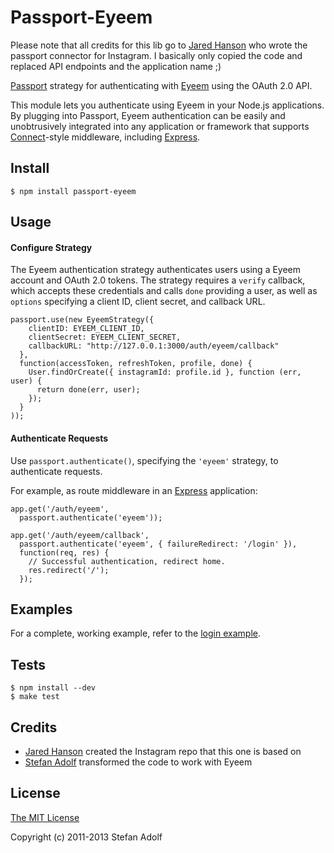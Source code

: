 # Passport-Eyeem
Please note that all credits for this lib go to [Jared Hanson](http://github.com/jaredhanson) who wrote
the passport connector for Instagram. I basically only copied the code and replaced API endpoints and
the application name ;)

[Passport](https://github.com/jaredhanson/passport) strategy for authenticating
with [Eyeem](http://www.eyeem.com/) using the OAuth 2.0 API.

This module lets you authenticate using Eyeem in your Node.js applications.
By plugging into Passport, Eyeem authentication can be easily and
unobtrusively integrated into any application or framework that supports
[Connect](http://www.senchalabs.org/connect/)-style middleware, including
[Express](http://expressjs.com/).

## Install

    $ npm install passport-eyeem

## Usage

#### Configure Strategy

The Eyeem authentication strategy authenticates users using a Eyeem
account and OAuth 2.0 tokens.  The strategy requires a `verify` callback, which
accepts these credentials and calls `done` providing a user, as well as
`options` specifying a client ID, client secret, and callback URL.

    passport.use(new EyeemStrategy({
        clientID: EYEEM_CLIENT_ID,
        clientSecret: EYEEM_CLIENT_SECRET,
        callbackURL: "http://127.0.0.1:3000/auth/eyeem/callback"
      },
      function(accessToken, refreshToken, profile, done) {
        User.findOrCreate({ instagramId: profile.id }, function (err, user) {
          return done(err, user);
        });
      }
    ));

#### Authenticate Requests

Use `passport.authenticate()`, specifying the `'eyeem'` strategy, to
authenticate requests.

For example, as route middleware in an [Express](http://expressjs.com/)
application:

    app.get('/auth/eyeem',
      passport.authenticate('eyeem'));

    app.get('/auth/eyeem/callback',
      passport.authenticate('eyeem', { failureRedirect: '/login' }),
      function(req, res) {
        // Successful authentication, redirect home.
        res.redirect('/');
      });

## Examples

For a complete, working example, refer to the [login example](https://github.com/elmariachi111/passport-eyeem/tree/master/examples/login).

## Tests

    $ npm install --dev
    $ make test


## Credits

  - [Jared Hanson](http://github.com/jaredhanson) created the Instagram repo that this one is based on
  - [Stefan Adolf](http://github.com/elmariachi111) transformed the code to work with Eyeem

## License

[The MIT License](http://opensource.org/licenses/MIT)

Copyright (c) 2011-2013 Stefan Adolf

